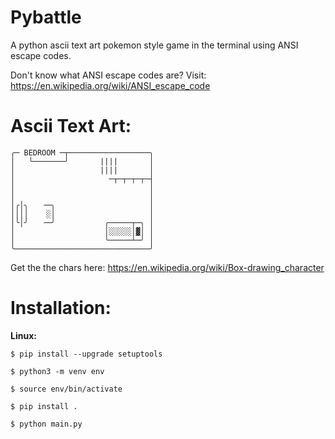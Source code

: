 # Pybattle
A python ascii text art pokemon style game in the terminal using ANSI escape codes.

Don't know what ANSI escape codes are? Visit: https://en.wikipedia.org/wiki/ANSI_escape_code

# Ascii Text Art:
```
╭─ BEDROOM ─┬──────────────────╮
│   ╰───────╯       ||||       │
│                   ||||       │
│                     ─┬─┬─┬─┬─┤
│                              │
│                              │
│╭│╮   ╶─╮                     │
││││    ░│                     │
│╰│╯   ╶─╯           ╭─────┬─╮ │
│                    │░░░░░│▓│ │
│                    ╰─────┴─╯ │
╰──────────────────────────────╯
```
Get the the chars here: https://en.wikipedia.org/wiki/Box-drawing_character

# Installation:
**Linux:**

```$ pip install --upgrade setuptools```

```$ python3 -m venv env```

```$ source env/bin/activate```

```$ pip install . ```

```$ python main.py```
